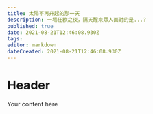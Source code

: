 ```yaml
---
title: 太陽不再升起的那一天
description: 一場狂歡之夜，隔天醒來眾人面對的是...?
published: true
date: 2021-08-21T12:46:08.930Z
tags: 
editor: markdown
dateCreated: 2021-08-21T12:46:08.930Z
---
```


# Header
Your content here